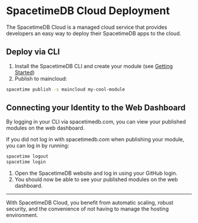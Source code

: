 # SpacetimeDB Cloud Deployment

The SpacetimeDB Cloud is a managed cloud service that provides developers an easy way to deploy their SpacetimeDB apps to the cloud.

## Deploy via CLI

1. Install the SpacetimeDB CLI and create your module (see [Getting Started](/docs/getting-started))
1. Publish to maincloud:

```bash
spacetime publish -s maincloud my-cool-module
```

## Connecting your Identity to the Web Dashboard

By logging in your CLI via spacetimedb.com, you can view your published modules on the web dashboard.

If you did not log in with spacetimedb.com when publishing your module, you can log in by running:
```bash
spacetime logout
spacetime login
```

1. Open the SpacetimeDB website and log in using your GitHub login.
1. You should now be able to see your published modules on the web dashboard.

---

With SpacetimeDB Cloud, you benefit from automatic scaling, robust security, and the convenience of not having to manage the hosting environment.
